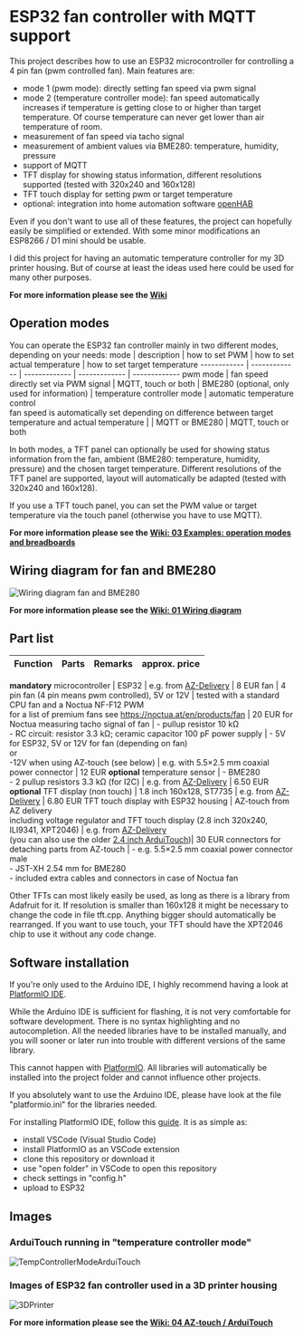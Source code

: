 # ESP32 fan controller with MQTT support
This project describes how to use an ESP32 microcontroller for controlling a 4 pin fan (pwm controlled fan). Main features are:
* mode 1 (pwm mode): directly setting fan speed via pwm signal
* mode 2 (temperature controller mode): fan speed automatically increases if temperature is getting close to or higher than target temperature. Of course temperature can never get lower than air temperature of room.
* measurement of fan speed via tacho signal
* measurement of ambient values via BME280: temperature, humidity, pressure
* support of MQTT
* TFT display for showing status information, different resolutions supported (tested with 320x240 and 160x128)
* TFT touch display for setting pwm or target temperature
* optional: integration into home automation software <a href="https://www.openhab.org/">openHAB</a>

Even if you don't want to use all of these features, the project can hopefully easily be simplified or extended. With some minor modifications an ESP8266 / D1 mini should be usable.

I did this project for having an automatic temperature controller for my 3D printer housing. But of course at least the ideas used here could be used for many other purposes.

<b>For more information please see the <a href="https://github.com/KlausMu/esp32-fan-controller/wiki">Wiki</a></b>

## Operation modes
You can operate the ESP32 fan controller mainly in two different modes, depending on your needs:
mode | description | how to set PWM | how to set actual temperature | how to set target temperature
------------ | ------------- | ------------- | ------------- | -------------
pwm mode | fan speed directly set via PWM signal | MQTT, touch or both | BME280 (optional, only used for information) |
temperature controller mode | automatic temperature control<br>fan speed is automatically set depending on difference between target temperature and actual temperature | | MQTT or BME280 | MQTT, touch or both

In both modes, a TFT panel can optionally be used for showing status information from the fan, ambient (BME280: temperature, humidity, pressure) and the chosen target temperature. Different resolutions of the TFT panel are supported, layout will automatically be adapted (tested with 320x240 and 160x128).

If you use a TFT touch panel, you can set the PWM value or target temperature via the touch panel (otherwise you have to use MQTT).

<b>For more information please see the <a href="https://github.com/KlausMu/esp32-fan-controller/wiki/03-Examples:-operation-modes-and-breadboards">Wiki: 03 Examples: operation modes and breadboards</a></b>

## Wiring diagram for fan and BME280
![Wiring diagram fan and BME280](https://github.com/KlausMu/esp32-fan-controller/wiki/images/fritzingESP32_BME280_fan.png)

<b>For more information please see the <a href="https://github.com/KlausMu/esp32-fan-controller/wiki/01-Wiring-diagram">Wiki: 01 Wiring diagram</a></b>

## Part list
Function | Parts | Remarks | approx. price
------------ | ------------- | ------------- | -------------
<b>mandatory</b>
microcontroller | ESP32 | e.g. from  <a href="https://www.az-delivery.de/en/products/esp32-developmentboard">AZ-Delivery</a> | 8 EUR
fan | 4 pin fan (4 pin means pwm controlled), 5V or 12V | tested with a standard CPU fan and a Noctua NF-F12 PWM<br>for a list of premium fans see https://noctua.at/en/products/fan | 20 EUR for Noctua
measuring tacho signal of fan | - pullup resistor 10 k&#8486;<br>- RC circuit: resistor 3.3 k&#8486;; ceramic capacitor 100 pF
power supply | - 5V for ESP32, 5V or 12V for fan (depending on fan)<br>or<br>-12V when using AZ-touch (see below) | e.g. with 5.5×2.5 mm coaxial power connector | 12 EUR
<b>optional</b>
temperature sensor | - BME280<br>- 2 pullup resistors 3.3 k&#8486; (for I2C) | e.g. from  <a href="https://az-delivery.de/en/products/gy-bme280">AZ-Delivery</a> | 6.50 EUR
<b>optional</b>
TFT display (non touch) | 1.8 inch 160x128, ST7735 | e.g. from  <a href="https://www.az-delivery.de/en/products/1-8-zoll-spi-tft-display">AZ-Delivery</a> | 6.80 EUR
TFT touch display with ESP32 housing | AZ-touch from AZ delivery<br>including voltage regulator and TFT touch display (2.8 inch 320x240, ILI9341, XPT2046) | e.g. from  <a href="https://www.az-delivery.de/en/products/az-touch-wandgehauseset-mit-2-8-zoll-touchscreen-fur-esp8266-und-esp32">AZ-Delivery</a> <br>(you can also use the older <a href="https://www.az-delivery.de/en/products/az-touch-wandgehauseset-mit-touchscreen-fur-esp8266-und-esp32">2.4 inch ArduiTouch</a>)| 30 EUR
connectors for detaching parts from AZ-touch | - e.g. 5.5×2.5 mm coaxial power connector male<br>- JST-XH 2.54 mm for BME280<br>- included extra cables and connectors in case of Noctua fan

Other TFTs can most likely easily be used, as long as there is a library from Adafruit for it. If resolution is smaller than 160x128 it might be necessary to change the code in file tft.cpp. Anything bigger should automatically be rearranged. If you want to use touch, your TFT should have the XPT2046 chip to use it without any code change.

## Software installation
If you're only used to the Arduino IDE, I highly recommend having a look at <a href="https://platformio.org/">PlatformIO IDE</a>.

While the Arduino IDE is sufficient for flashing, it is not very comfortable for software development. There is no syntax highlighting and no autocompletion. All the needed libraries have to be installed manually, and you will sooner or later run into trouble with different versions of the same library.

This cannot happen with <a href="https://platformio.org/">PlatformIO</a>. All libraries will automatically be installed into the project folder and cannot influence other projects.

If you absolutely want to use the Arduino IDE, please have look at the file "platformio.ini" for the libraries needed.

For installing PlatformIO IDE, follow this <a href="https://docs.platformio.org/en/latest/integration/ide/vscode.html#installation">guide</a>. It is as simple as:
* install VSCode (Visual Studio Code)
* install PlatformIO as an VSCode extension
* clone this repository or download it
* use "open folder" in VSCode to open this repository
* check settings in "config.h"
* upload to ESP32

## Images
### ArduiTouch running in "temperature controller mode"
![TempControllerModeArduiTouch](https://github.com/KlausMu/esp32-fan-controller/wiki/images/tempControllerModeArduiTouch.jpg)
### Images of ESP32 fan controller used in a 3D printer housing
<!--- [[images/overview_esp32.jpg \| width=600px]] -->
<!--- ![ArduiTouch](https://github.com/KlausMu/esp32-fan-controller/wiki/images/overview_esp32.jpg | width=600) doesn't work -->
![3DPrinter](https://github.com/KlausMu/esp32-fan-controller/wiki/images/3Dprinter.jpg)

<b>For more information please see the <a href="https://github.com/KlausMu/esp32-fan-controller/wiki/04-AZ%E2%80%90touch-or-ArduiTouch">Wiki: 04 AZ‐touch / ArduiTouch</a></b>
